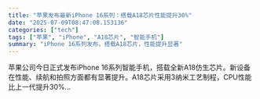 ```yaml
---
title: "苹果发布最新iPhone 16系列：搭载A18芯片性能提升30%"
date: "2025-07-09T08:47:08.153136"
categories: ["tech"]
tags: ["苹果", "iPhone", "A18芯片", "智能手机"]
summary: "iPhone 16系列发布，搭载A18芯片，性能提升显著"
---
```


苹果公司今日正式发布iPhone 16系列智能手机，搭载全新A18仿生芯片。新设备在性能、续航和拍照方面都有显著提升。A18芯片采用3纳米工艺制程，CPU性能比上一代提升30%...